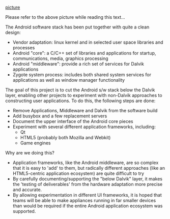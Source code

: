[picture](https://gitorious.org/cambridge/klaatu-manifests/blobs/master/doc/android.png)

Please refer to the above picture while reading this text...

The Android software stack has been put together with quite a clean design:

   * Vendor adaptation: linux kernel and in selected user space libraries and processes
   * Android "core": a C/C++ set of libraries and applications for startup, communications, media, graphics processing
   * Android "middleware": provide a rich set of services for Dalvik applications
   * Zygote system process: includes both shared system services for applications as well as window manager functionality

The goal of this project is to cut the Android s/w stack below the Dalvik layer, enabling other projects to experiment with non-Dalvik approaches to constructing user applications.  To do this, the following steps are done:

   * Remove Applications, Middleware and Dalvik from the software build
   * Add busybox and a few replacement servers
   * Document the upper interface of the Android core pieces
   * Experiment with several different application frameworks, including:
      * Qt
      * HTML5 (probably both Mozilla and Webkit)
      * Game engines

Why are we doing this?

   * Application frameworks, like the Android middleware, are so complex that it is easy to 'add' to them, but radically different approaches (like an HTML5-centric application ecosystem) are quite difficult to try
   * By carefully documenting/supporting the "below Dalvik" layer, it makes the 'testing of deliverables' from the hardware adaptation more precise and accurate.
   * By allowing experimentation in different UI frameworks, it is hoped that teams will be able to make appliances running in far smaller devices than would be required if the entire Android application ecosystem was supported.


